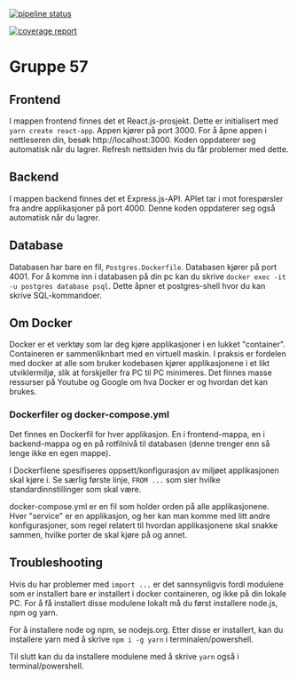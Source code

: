[![pipeline status](https://gitlab.stud.idi.ntnu.no/tdt4140-2022/landsby-4/gruppe_57/turvenn/badges/main/pipeline.svg)](https://gitlab.stud.idi.ntnu.no/tdt4140-2022/landsby-4/gruppe_57/turvenn/-/commits/main) 


[![coverage report](https://gitlab.stud.idi.ntnu.no/tdt4140-2022/landsby-4/gruppe_57/turvenn/badges/main/coverage.svg)](https://gitlab.stud.idi.ntnu.no/tdt4140-2022/landsby-4/gruppe_57/turvenn/main)


# Gruppe 57

## Frontend

I mappen frontend finnes det et React.js-prosjekt. Dette er initialisert med `yarn create react-app`. Appen kjører på port 3000. For å åpne appen i nettleseren din, besøk http://localhost:3000. Koden oppdaterer seg automatisk når du lagrer. Refresh nettsiden hvis du får problemer med dette.

## Backend

I mappen backend finnes det et Express.js-API. APIet tar i mot forespørsler fra andre applikasjoner på port 4000. Denne koden oppdaterer seg også automatisk når du lagrer.

## Database

Databasen har bare en fil, `Postgres.Dockerfile`. Databasen kjører på port 4001. For å komme inn i databasen på din pc kan du skrive `docker exec -it -u postgres database psql`. Dette åpner et postgres-shell hvor du kan skrive SQL-kommandoer.

## Om Docker

Docker er et verktøy som lar deg kjøre applikasjoner i en lukket "container". Containeren er sammenliknbart med en virtuell maskin. I praksis er fordelen med docker at alle som bruker kodebasen kjører applikasjonene i et likt utviklermiljø, slik at forskjeller fra PC til PC minimeres. Det finnes masse ressurser på Youtube og Google om hva Docker er og hvordan det kan brukes.

### Dockerfiler og docker-compose.yml

Det finnes en Dockerfil for hver applikasjon. En i frontend-mappa, en i backend-mappa og en på rotfilnivå til databasen (denne trenger enn så lenge ikke en egen mappe).

I Dockerfilene spesifiseres oppsett/konfigurasjon av miljøet applikasjonen skal kjøre i. Se særlig første linje, `FROM ...` som sier hvilke standardinnstillinger som skal være.

docker-compose.yml er en fil som holder orden på alle applikasjonene. Hver "service" er en applikasjon, og her kan man komme med litt andre konfigurasjoner, som regel relatert til hvordan applikasjonene skal snakke sammen, hvilke porter de skal kjøre på og annet.

## Troubleshooting

Hvis du har problemer med `import ...` er det sannsynligvis fordi modulene som er installert bare er installert i docker containeren, og ikke på din lokale PC.
For å få installert disse modulene lokalt må du først installere node.js, npm og yarn.

For å installere node og npm, se nodejs.org.
Etter disse er installert, kan du installere yarn med å skrive `npm i -g yarn` i terminalen/powershell.

Til slutt kan du da installere modulene med å skrive `yarn` også i terminal/powershell.
